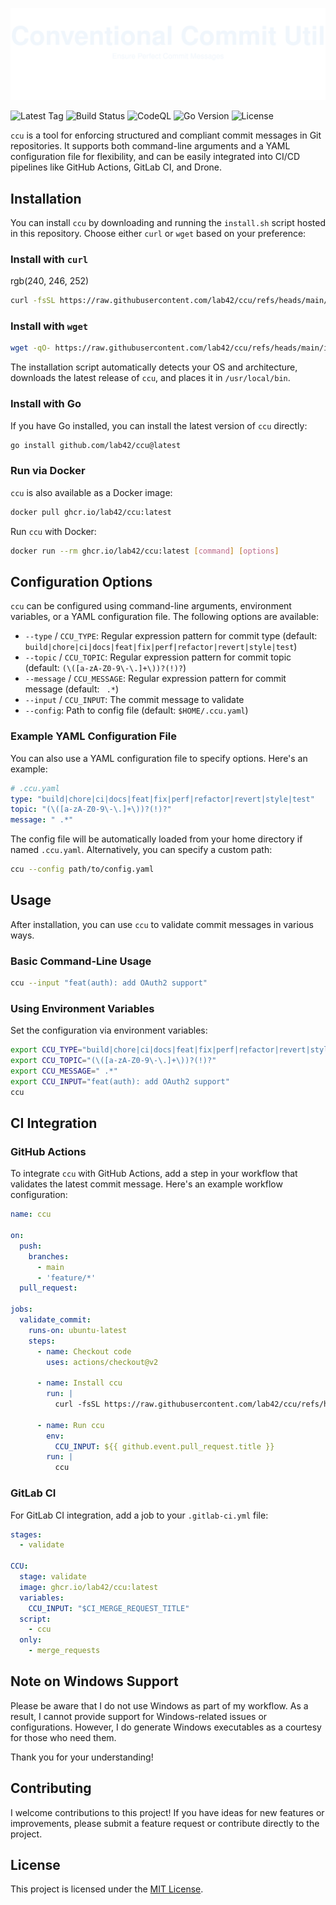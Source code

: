 ![Conventional Commit Util](img/banner.svg)

![Latest Tag](https://img.shields.io/github/v/tag/lab42/ccu?label=latest%20tag)
![Build Status](https://github.com/lab42/ccu/actions/workflows/tag.yaml/badge.svg?event=push)
![CodeQL](https://github.com/lab42/ccu/actions/workflows/main.yaml/badge.svg?branch=main&job=analyze)
![Go Version](https://img.shields.io/github/go-mod/go-version/lab42/ccu)
![License](https://img.shields.io/github/license/lab42/ccu)

`ccu` is a tool for enforcing structured and compliant commit messages in Git repositories. It supports both command-line arguments and a YAML configuration file for flexibility, and can be easily integrated into CI/CD pipelines like GitHub Actions, GitLab CI, and Drone.

## Installation

You can install `ccu` by downloading and running the `install.sh` script hosted in this repository. Choose either `curl` or `wget` based on your preference:

### Install with `curl`
rgb(240, 246, 252)
```sh
curl -fsSL https://raw.githubusercontent.com/lab42/ccu/refs/heads/main/install.sh | sh
```

### Install with `wget`

```sh
wget -qO- https://raw.githubusercontent.com/lab42/ccu/refs/heads/main/install.sh | sh
```

The installation script automatically detects your OS and architecture, downloads the latest release of `ccu`, and places it in `/usr/local/bin`.

### Install with Go

If you have Go installed, you can install the latest version of `ccu` directly:

```sh
go install github.com/lab42/ccu@latest
```

### Run via Docker

`ccu` is also available as a Docker image:

```sh
docker pull ghcr.io/lab42/ccu:latest
```

Run `ccu` with Docker:

```sh
docker run --rm ghcr.io/lab42/ccu:latest [command] [options]
```

## Configuration Options

`ccu` can be configured using command-line arguments, environment variables, or a YAML configuration file. The following options are available:

- `--type` / `CCU_TYPE`: Regular expression pattern for commit type (default: `build|chore|ci|docs|feat|fix|perf|refactor|revert|style|test`)
- `--topic` / `CCU_TOPIC`: Regular expression pattern for commit topic (default: `(\([a-zA-Z0-9\-\.]+\))?(!)?`)
- `--message` / `CCU_MESSAGE`: Regular expression pattern for commit message (default: ` .*`)
- `--input` / `CCU_INPUT`: The commit message to validate
- `--config`: Path to config file (default: `$HOME/.ccu.yaml`)

### Example YAML Configuration File

You can also use a YAML configuration file to specify options. Here's an example:

```yaml
# .ccu.yaml
type: "build|chore|ci|docs|feat|fix|perf|refactor|revert|style|test"
topic: "(\([a-zA-Z0-9\-\.]+\))?(!)?"
message: " .*"
```

The config file will be automatically loaded from your home directory if named `.ccu.yaml`. Alternatively, you can specify a custom path:

```sh
ccu --config path/to/config.yaml
```

## Usage

After installation, you can use `ccu` to validate commit messages in various ways.

### Basic Command-Line Usage

```sh
ccu --input "feat(auth): add OAuth2 support"
```

### Using Environment Variables

Set the configuration via environment variables:

```sh
export CCU_TYPE="build|chore|ci|docs|feat|fix|perf|refactor|revert|style|test"
export CCU_TOPIC="(\([a-zA-Z0-9\-\.]+\))?(!)?"
export CCU_MESSAGE=" .*"
export CCU_INPUT="feat(auth): add OAuth2 support"
ccu
```

## CI Integration

### GitHub Actions

To integrate `ccu` with GitHub Actions, add a step in your workflow that validates the latest commit message. Here's an example workflow configuration:

```yaml
name: ccu

on:
  push:
    branches:
      - main
      - 'feature/*'
  pull_request:

jobs:
  validate_commit:
    runs-on: ubuntu-latest
    steps:
      - name: Checkout code
        uses: actions/checkout@v2

      - name: Install ccu
        run: |
          curl -fsSL https://raw.githubusercontent.com/lab42/ccu/refs/heads/main/install.sh | sh

      - name: Run ccu
        env:
          CCU_INPUT: ${{ github.event.pull_request.title }}
        run: |
          ccu
```

### GitLab CI

For GitLab CI integration, add a job to your `.gitlab-ci.yml` file:

```yaml
stages:
  - validate

CCU:
  stage: validate
  image: ghcr.io/lab42/ccu:latest
  variables:
    CCU_INPUT: "$CI_MERGE_REQUEST_TITLE"
  script:
    - ccu
  only:
    - merge_requests
```

## Note on Windows Support

Please be aware that I do not use Windows as part of my workflow. As a result, I cannot provide support for Windows-related issues or configurations. However, I do generate Windows executables as a courtesy for those who need them.

Thank you for your understanding!

## Contributing

I welcome contributions to this project! If you have ideas for new features or improvements, please submit a feature request or contribute directly to the project.

## License

This project is licensed under the [MIT License](LICENSE).